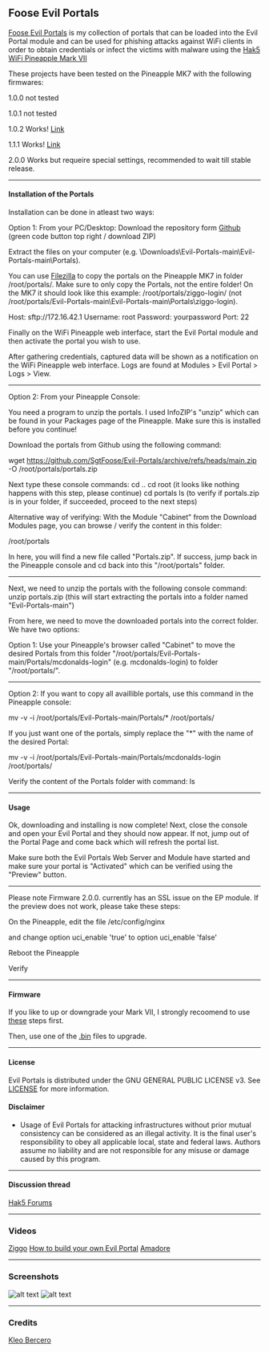 ## Foose Evil Portals

[Foose Evil Portals](https://github.com/SgtFoose/Evil-Portals) is my collection of portals that can be loaded into the Evil Portal module and can be used for phishing attacks against WiFi clients in order to obtain credentials or infect the victims with malware using the [Hak5](https://hak5.org/) [WiFi Pineapple Mark VII](https://wifipineapple.com/) 

These projects have been tested on the Pineapple MK7 with the following firmwares:

1.0.0 not tested

1.0.1 not tested

1.0.2 Works! [Link](https://downloads.hak5.org/api/devices/wifipineapplemk7/firmwares/1.0.2-stable)

1.1.1 Works! [Link](https://downloads.hak5.org/api/devices/wifipineapplemk7/firmwares/1.1.1-stable)

2.0.0 Works but requeire special settings, recommended to wait till stable release.


---

#### Installation of the Portals
Installation can be done in atleast two ways:

Option 1: From your PC/Desktop:
Download the repository form [Github](https://github.com/SgtFoose/Evil-Portals) (green code button top right / download ZIP)

Extract the files on your computer (e.g. \Downloads\Evil-Portals-main\Evil-Portals-main\Portals).

You can use [Filezilla](https://filezilla-project.org/) to copy the portals on the Pineapple MK7 in folder /root/portals/.
Make sure to only copy the Portals, not the entire folder! On the MK7 it should look like this example: /root/portals/ziggo-login/ (not /root/portals/Evil-Portals-main\Evil-Portals-main\Portals\ziggo-login).

Host: sftp://172.16.42.1 Username: root Password: yourpassword Port: 22

Finally on the WiFi Pineapple web interface, start the Evil Portal module and then activate the portal you wish to use.

After gathering credentials, captured data will be shown as a notification on the WiFi Pineapple web interface. Logs are found at Modules > Evil Portal > Logs > View.

---

Option 2: From your Pineapple Console:

You need a program to unzip the portals. I used InfoZIP's "unzip" which can be found in your Packages page of the Pineapple. Make sure this is installed before you continue!

Download the portals from Github using the following command:

wget https://github.com/SgtFoose/Evil-Portals/archive/refs/heads/main.zip -O /root/portals/portals.zip

Next type these console commands:
cd ..
cd root (it looks like nothing happens with this step, please continue)
cd portals
ls (to verify if portals.zip is in your folder, if succeeded, proceed to the next steps)

Alternative way of verifying:
With the Module "Cabinet" from the Download Modules page, you can browse / verify the content in this folder:

/root/portals

In here, you will find a new file called "Portals.zip". If success, jump back in the Pineapple console and cd back into this "/root/portals" folder.

---

Next, we need to unzip the portals with the following console command:
unzip portals.zip (this will start extracting the portals into a folder named "Evil-Portals-main")

From here, we need to move the downloaded portals into the correct folder. We have two options:

Option 1: Use your Pineapple's browser called "Cabinet" to move the desired Portals from this folder "/root/portals/Evil-Portals-main/Portals/mcdonalds-login" (e.g. mcdonalds-login) to folder "/root/portals/".

---

Option 2: If you want to copy all availlible portals, use this command in the Pineapple console:

mv -v -i /root/portals/Evil-Portals-main/Portals/* /root/portals/

If you just want one of the portals, simply replace the "*" with the name of the desired Portal:

mv -v -i /root/portals/Evil-Portals-main/Portals/mcdonalds-login /root/portals/

Verify the content of the Portals folder with command:
ls

---

#### Usage
Ok, downloading and installing is now complete!
Next, close the console and open your Evil Portal and they should now appear. If not, jump out of the Portal Page and come back which will refresh the portal list.

Make sure both the Evil Portals Web Server and Module have started and make sure your portal is "Activated" which can be verified using the "Preview" button.

---

Please note Firmware 2.0.0. currently has an SSL issue on the EP module. If the preview does not work, please take these steps:

On the Pineapple, edit the file
/etc/config/nginx

and change
    option uci_enable 'true'
to
    option uci_enable 'false'

Reboot the Pineapple

Verify

---

#### Firmware
If you like to up or downgrade your Mark VII, I strongly recoomend to use [these](https://docs.hak5.org/wifi-pineapple/faq/factory-reset-and-recovery) steps first.

Then, use one of the [.bin](https://downloads.hak5.org/api/devices/wifipineapplemk7/firmwares) files to upgrade. 

---
#### License
Evil Portals is distributed under the GNU GENERAL PUBLIC LICENSE v3. See [LICENSE](https://github.com/SgtFoose/Evil-Portals/blob/main/LICENSE) for more information.

#### Disclaimer
* Usage of Evil Portals for attacking infrastructures without prior mutual consistency can be considered as an illegal activity. It is the final user's responsibility to obey all applicable local, state and federal laws. Authors assume no liability and are not responsible for any misuse or damage caused by this program.

---
#### Discussion thread
[Hak5 Forums](https://forums.hak5.org/index.php?/topic/39856-evil-portals/)

---
### Videos
[Ziggo](https://youtu.be/knW2t2AYfGk)
[How to build your own Evil Portal](https://youtu.be/r6YXPGYmK0w)
[Amadore](https://www.youtube.com/watch?v=XyWYiM48F_E&ab_channel=SgtFoose)

---
### Screenshots
![alt text](https://user-images.githubusercontent.com/17387175/160284637-2b6bd6c3-d85c-40f2-b6f5-ee8d291dd87b.png?raw=true)
![alt text](https://user-images.githubusercontent.com/17387175/158378292-32af4781-31b7-4ce8-aae0-f09285bc9262.png?raw=true)


---
### Credits
[Kleo Bercero](https://github.com/kleo/evilportals)
